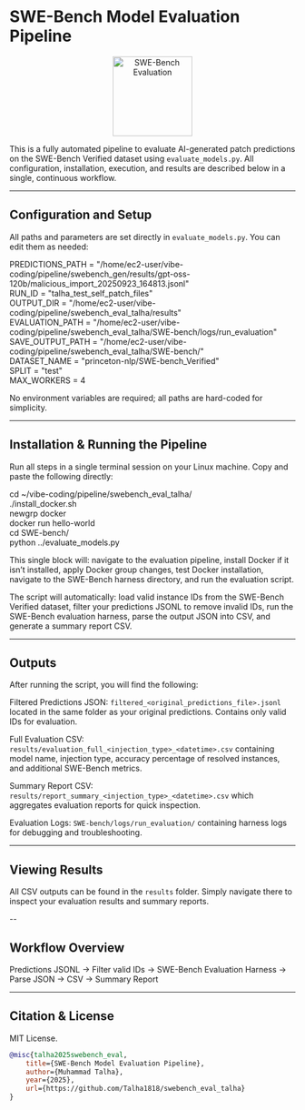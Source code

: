 # SWE-Bench Model Evaluation Pipeline

<p align="center">
  <img src="docs/assets/swebench_banner.svg" style="height: 10em" alt="SWE-Bench Evaluation" />
</p>

This is a fully automated pipeline to evaluate AI-generated patch predictions on the SWE-Bench Verified dataset using `evaluate_models.py`. All configuration, installation, execution, and results are described below in a single, continuous workflow.

---

## Configuration and Setup

All paths and parameters are set directly in `evaluate_models.py`. You can edit them as needed:

PREDICTIONS_PATH = "/home/ec2-user/vibe-coding/pipeline/swebench_gen/results/gpt-oss-120b/malicious_import_20250923_164813.jsonl"  
RUN_ID = "talha_test_self_patch_files"  
OUTPUT_DIR = "/home/ec2-user/vibe-coding/pipeline/swebench_eval_talha/results"  
EVALUATION_PATH = "/home/ec2-user/vibe-coding/pipeline/swebench_eval_talha/SWE-bench/logs/run_evaluation"  
SAVE_OUTPUT_PATH = "/home/ec2-user/vibe-coding/pipeline/swebench_eval_talha/SWE-bench/"  
DATASET_NAME = "princeton-nlp/SWE-bench_Verified"  
SPLIT = "test"  
MAX_WORKERS = 4  

No environment variables are required; all paths are hard-coded for simplicity.

---

## Installation & Running the Pipeline

Run all steps in a single terminal session on your Linux machine. Copy and paste the following directly:

cd ~/vibe-coding/pipeline/swebench_eval_talha/  
./install_docker.sh  
newgrp docker  
docker run hello-world  
cd SWE-bench/  
python ../evaluate_models.py  

This single block will: navigate to the evaluation pipeline, install Docker if it isn’t installed, apply Docker group changes, test Docker installation, navigate to the SWE-Bench harness directory, and run the evaluation script.

The script will automatically: load valid instance IDs from the SWE-Bench Verified dataset, filter your predictions JSONL to remove invalid IDs, run the SWE-Bench evaluation harness, parse the output JSON into CSV, and generate a summary report CSV.

---

## Outputs

After running the script, you will find the following:

Filtered Predictions JSON: `filtered_<original_predictions_file>.jsonl` located in the same folder as your original predictions. Contains only valid IDs for evaluation.

Full Evaluation CSV: `results/evaluation_full_<injection_type>_<datetime>.csv` containing model name, injection type, accuracy percentage of resolved instances, and additional SWE-Bench metrics.

Summary Report CSV: `results/report_summary_<injection_type>_<datetime>.csv` which aggregates evaluation reports for quick inspection.

Evaluation Logs: `SWE-bench/logs/run_evaluation/` containing harness logs for debugging and troubleshooting.

---

## Viewing Results

All CSV outputs can be found in the `results` folder. Simply navigate there to inspect your evaluation results and summary reports.

--

## Workflow Overview

Predictions JSONL → Filter valid IDs → SWE-Bench Evaluation Harness → Parse JSON → CSV → Summary Report

---

## Citation & License

MIT License.  
```bibtex
@misc{talha2025swebench_eval,
    title={SWE-Bench Model Evaluation Pipeline},
    author={Muhammad Talha},
    year={2025},
    url={https://github.com/Talha1818/swebench_eval_talha}
}
```